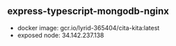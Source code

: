 ## express-typescript-mongodb-nginx

- docker image: gcr.io/lyrid-365404/cita-kita:latest
- exposed node: 34.142.237.138